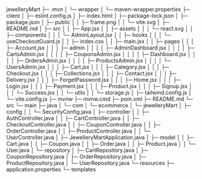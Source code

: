 

jewelleryMart
├─ .mvn
│  └─ wrapper
│     └─ maven-wrapper.properties
├─ client
│  ├─ eslint.config.js
│  ├─ index.html
│  ├─ package-lock.json
│  ├─ package.json
│  ├─ public
│  │  ├─ frame.png
│  │  └─ vite.svg
│  ├─ README.md
│  ├─ src
│  │  ├─ App.jsx
│  │  ├─ assets
│  │  │  └─ react.svg
│  │  ├─ components
│  │  │  └─ AdminLayout.jsx
│  │  ├─ hooks
│  │  │  └─ useCheckoutGuard.js
│  │  ├─ index.css
│  │  ├─ main.jsx
│  │  ├─ pages
│  │  │  ├─ Account.jsx
│  │  │  ├─ admin
│  │  │  │  ├─ AdminDashboard.jsx
│  │  │  │  ├─ CartsAdmin.jsx
│  │  │  │  ├─ CouponsAdmin.jsx
│  │  │  │  ├─ Dashboard.jsx
│  │  │  │  ├─ OrdersAdmin.jsx
│  │  │  │  ├─ ProductsAdmin.jsx
│  │  │  │  └─ UsersAdmin.jsx
│  │  │  ├─ Cart.jsx
│  │  │  ├─ Category.jsx
│  │  │  ├─ Checkout.jsx
│  │  │  ├─ Collections.jsx
│  │  │  ├─ Contact.jsx
│  │  │  ├─ Delivery.jsx
│  │  │  ├─ ForgetPassword.jsx
│  │  │  ├─ Home.jsx
│  │  │  ├─ Login.jsx
│  │  │  ├─ Payment.jsx
│  │  │  ├─ Product.jsx
│  │  │  ├─ Signup.jsx
│  │  │  └─ Success.jsx
│  │  └─ utils
│  │     └─ storage.js
│  ├─ tailwind.config.js
│  └─ vite.config.js
├─ mvnw
├─ mvnw.cmd
├─ pom.xml
├─ README.md
└─ src
   └─ main
      ├─ java
      │  └─ com
      │     └─ ecommerce
      │        └─ jewelleryMart
      │           ├─ config
      │           │  └─ SecurityConfig.java
      │           ├─ controller
      │           │  ├─ AuthController.java
      │           │  ├─ CartController.java
      │           │  ├─ CheckoutController.java
      │           │  ├─ CouponController.java
      │           │  ├─ OrderController.java
      │           │  ├─ ProductController.java
      │           │  └─ UserController.java
      │           ├─ JewelleryMartApplication.java
      │           ├─ model
      │           │  ├─ Cart.java
      │           │  ├─ Coupon.java
      │           │  ├─ Order.java
      │           │  ├─ Product.java
      │           │  └─ User.java
      │           └─ repository
      │              ├─ CartRepository.java
      │              ├─ CouponRepository.java
      │              ├─ OrderRepository.java
      │              ├─ ProductRepository.java
      │              └─ UserRepository.java
      └─ resources
         ├─ application.properties
         └─ templates

